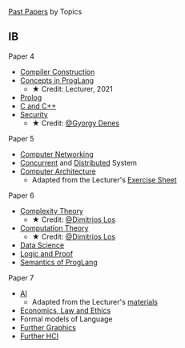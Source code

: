 [Past Papers](https://www.cl.cam.ac.uk/teaching/exams/pastpapers/) by Topics

## IB

Paper 4

- [Compiler Construction](./Ref/IBCompiler/Compiler.pdf)
- [Concepts in ProgLang](./Ref/PastPaper/ConceptsPL.pdf)
  - ★ Credit: Lecturer, 2021
- [Prolog](./Ref/IBProlog/Prolog.pdf)
- [C and C++](./Ref/PastPaper/c_cpp.pdf)
- [Security](./Ref/PastPaper/Security.pdf)
  - ★ Credit: [@Gyorgy Denes](https://gdenes.com/)

Paper 5

- [Computer Networking](./Ref/PastPaper/Networking.pdf)
- [Concurrent](./Ref/PastPaper/Concurrent.pdf) and [Distributed](./Ref/PastPaper/Distributed.pdf) System
- [Computer Architecture](./Ref/PastPaper/Arch.pdf)
  - Adapted from the Lecturer's [Exercise Sheet](https://www.cl.cam.ac.uk/teaching/2324/IntComArch/materials.html)
  
Paper 6

- [Complexity Theory](./Ref/IBComplexityTheory/Past%20Paper%20by%20Topics.pdf)
  - ★ Credit: [@Dimitrios Los](https://dimitrioslos.com/sups/)
- [Computation Theory](./Ref/IBCompTheory/Past%20Paper%20by%20Topics.pdf)
  - ★ Credit: [@Dimitrios Los](https://dimitrioslos.com/supervisions/)
- [Data Science](./Ref/IBDataSci/DataSci.pdf)
- [Logic and Proof](./Ref/PastPaper/LogicProof.pdf)
- [Semantics of ProgLang](./Ref/IBSemantics/Semantics.pdf)

Paper 7
- [AI](./Ref/PastPaper/AI.pdf)
  - Adapted from the Lecturer's [materials](https://www.cl.cam.ac.uk/teaching/2324/ArtInt/materials.html)
- [Economics, Law and Ethics](./Ref/PastPaper/ELE.pdf)
- Formal models of Language
- [Further Graphics](./Ref/IBFGraphics/Further%20Graphics.pdf)
- [Further HCI](./Ref/PastPaper/FHCI.pdf)
